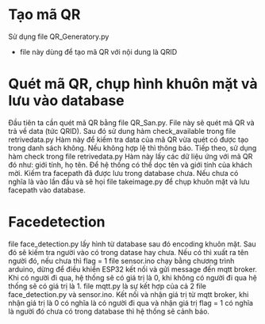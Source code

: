 # Tạo mã QR
Sử dụng file QR_Generatory.py
  - file này dùng để tạo mã QR với nội dung là QRID
# Quét mã QR, chụp hình khuôn mặt và lưu vào database
Đầu tiên ta cần quét mã QR bằng file QR_San.py. File này sẽ quét mã QR và trả về data (tức QRID).
Sau đó sử dung hàm check_available trong file retrivedata.py 
  Hàm này để kiếm tra data của mã QR vừa quét có được tạo trong danh sách không. Nếu không hợp lệ thì thông báo.
Tiếp theo, sử dụng hàm check trong file retrivedata.py 
  Hàm này lấy các dữ liệu ứng với mã QR đó như: giới tính, họ tên. Để hệ thống có thể dọc tên và giới tính của khách mời.
  Kiếm tra facepath đã được lưu trong database chưa. Nếu chưa có nghĩa là vào lần đầu và sẽ họi file takeimage.py để chụp khuôn mặt và lưu facepath vào database.
# Facedetection
file face_detection.py lấy hình từ database sau đó encoding khuôn mặt. Sau đó sẽ kiếm tra người vào có trong datase hay chưa. Nếu có thì xuất ra tên người đó, nếu chưa thì flag = 1 
file sensor.ino chạy bằng chương trình arduino, dừng để điều khiển ESP32 kết nối và gửi message đến mqtt broker. Khi có người đi qua, hệ thống sẽ có giá trị là 0, khi không có người đi qua hệ thống sẽ có giá trị là 1.
file mqtt.py là sự kết hợp của cả 2 file face_detection.py và sensor.ino. Kết nối và nhận giá trị từ mqtt broker, khi nhận giá trị là 0 có nghĩa là có người đi qua và nhận giá trị flag = 1 có nghĩa là người đó chưa có trong database thì hệ thống sẽ cảnh báo.
  

